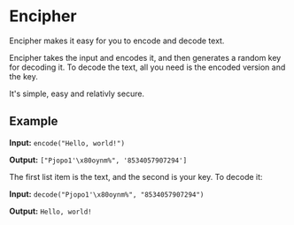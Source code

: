 # Encipher

Encipher makes it easy for you to encode and decode text.

Encipher takes the input and encodes it, and then generates a random key for decoding it. To decode the text, all you need is the encoded version and the key.

It's simple, easy and relativly secure.

Example
-------

**Input:** `encode("Hello, world!")`

**Output:** `["Pjopo1'\x80oynm%", '8534057907294']`

The first list item is the text, and the second is your key. To decode it:

**Input:** `decode("Pjopo1'\x80oynm%", "8534057907294")`

**Output:** `Hello, world!`

